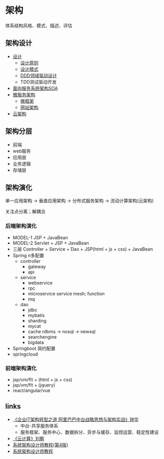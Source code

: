 # 架构

体系结构风格、模式、描述、评估

## 架构设计
* [设计](/40-architecture/design/README.md)
  * [设计原则](/40-architecture/design/01-design.md)
  * [设计模式](/40-architecture/design/09-design-pattern.md)
  * [DDD领域驱动设计](/40-architecture/design/30-ddd.md)
  * TDD测试驱动开发
* [面向服务系统架构SOA](/40-architecture/02-soa.md)
* [微服务架构](/40-architecture/03-ms.md)
  * [微框架](/40-architecture/31-ms-framework.md)
  * [网站架构](/40-architecture/90-misc-architecture.md)
* [云架构](/40-architecture/cloud/README.md)

## 架构分层
* 前端
* web服务
* 应用层
* 业务逻辑
* 存储层

## 架构演化

单一应用架构 -> 垂直应用架构 -> 分布式服务架构 -> 流动计算架构(云架构)

关注点分离；解耦合

### 后端架构演化
* MODEL-1 JSP + JavaBean
* MODEL-2 Servlet + JSP + JavaBean
* 三层 Controller + Service + Dao + JSP(html + js + css) + JavaBean
* Spring n多配置
  - controller
    - gateway
    - api
  - service
    - webservice
    - rpc
    - microservice  service mesh; function
    - mq
  - dao 
    - jdbc
    - mybatis
    - sharding
    - mycat
    - cache rdbms -> nosql -> newsql
    - searchengine
    - bigdata
* Springboot 简约配置
* springcloud

### 前端架构演化
* jsp/vm/flt + (html + js + css)
* jsp/vm/flt + (jquery)
* react/angular/vue

## links
* [《企业IT架构转型之道 阿里巴巴中台战略思想与架构实战》钟华](/99-book/notes/40-architecture/企业IT架构转型之道.md)
  * 中台-共享服务体系 
  * 服务框架、服务中心、数据拆分、异步与缓存、监控运营、稳定性建设
* [《云计算》刘鹏](/99-book/notes/40-architecture/云计算.md)
* [系统架构设计师教程(第4版)](/99-book/notes/80-project/系统架构设计师教程(第4版).md)
* [系统架构设计师教程](/99-book/notes/80-project/系统架构设计师教程.md)